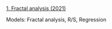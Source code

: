 <a href="https://github.com/KainaraDm/scientific_projects/tree/main/fractal_analysis">1. Fractal analysis (2021)</a> 

Models: Fractal analysis, R/S, Regression



